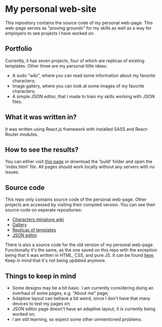 # My personal web-site

This repository contains the source code of my personal web-page.
This web-page serves as "proving grounds" for my skills as well as a way for employers to see projects I have worked on.

## Portfolio

Currently, it has seven projects, four of which are replicas of existing templates. 
Other three are my personal little ideas:

+ A sudo "wiki", where you can read some information about my favorite characters;
+ Image gallery, where you can look at some images of my favorite characters;
+ A simple JSON editor, that I made to train my skills working with JSON files.

## What it was written in?

It was written using React.js framework with installed SASS and React-Router modules.

## How to see the results?

You can either visit [this page](https://srysis.github.io/my_web_page_react/) or download the 'build' folder and open the 'index.html' file.
All pages should work locally without any servers with no issues.

## Source code

This repo only contains source code of the personal web-page.
Other projects are accessed by visiting their compiled version. You can see their source code on seperate repositories:

+ [Characters miniature wiki](https://github.com/srysis/characters_mini_wiki)
+ [Gallery](https://github.com/srysis/gallery)
+ [Replicas of templates](https://github.com/srysis/template_websites)
+ [JSON editor](https://github.com/srysis/json_editor)

There is also a source code for the old version of my personal web-page. 
Functionally it's the same, as the one saved on this repo with the exception being that it was written in HTML, CSS, and pure JS.
It can be found [here](https://github.com/srysis/my_web_page).
Keep in mind that it's not being updated anymore.

## Things to keep in mind

+ Some designs may be a bit basic. I am currently considering doing an overhaul of some pages, e.g. "About me" page;
+ Adaptive layout can behave a bit weird, since I don't have that many devices to test my pages on;
+ JSON editor page doesn't have an adaptive layout, it is currently being worked on;
+ I am still learning, so expect some other unmentioned problems.